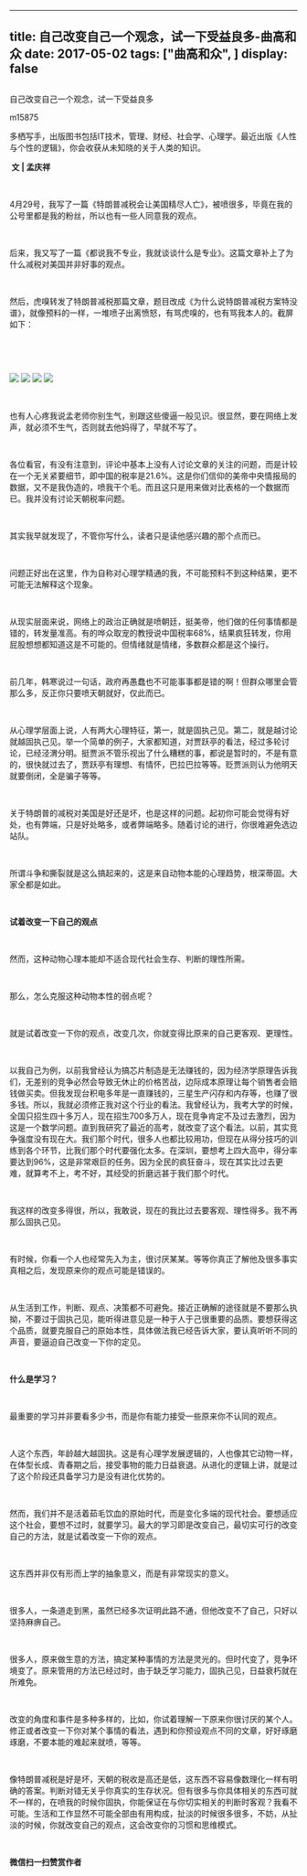 
---
title:   自己改变自己一个观念，试一下受益良多-曲高和众
date: 2017-05-02
tags: ["曲高和众", ]
display: false
---


## 



自己改变自己一个观念，试一下受益良多




m15875




多栖写手，出版图书包括IT技术，管理、财经、社会学、心理学。最近出版《人性与个性的逻辑》，你会收获从未知晓的关于人类的知识。


**&nbsp;文&nbsp;|&nbsp;孟庆祥**

&nbsp;

4月29号，我写了一篇《特朗普减税会让美国精尽人亡》，被喷很多，毕竟在我的公号里都是我的粉丝，所以也有一些人同意我的观点。

&nbsp;

后来，我又写了一篇《都说我不专业，我就谈谈什么是专业》。这篇文章补上了为什么减税对美国并非好事的观点。

&nbsp;

然后，虎嗅转发了特朗普减税那篇文章，题目改成《为什么说特朗普减税方案特没谱》，就像预料的一样，一堆喷子出离愤怒，有骂虎嗅的，也有骂我本人的。截屏如下：

&nbsp;

&nbsp;

<img data-s="300,640" data-type="png" src="http://mmbiz.qpic.cn/mmbiz_png/fxGMiaL5Zj1hYdK99ic5OibXRtO8nLhpMVbMoEvF8r46z3qQRfTIeMTqnQkUibXldU4E9fEyiaMmokkD0aMIeFyiaLXg/0?wx_fmt=png" style="" data-ratio="1.7777777777777777" data-w="1440"/>

<img data-s="300,640" data-type="png" src="http://mmbiz.qpic.cn/mmbiz_png/fxGMiaL5Zj1hYdK99ic5OibXRtO8nLhpMVbQMwiaSZlpcPpqfEkmCDVaDhlLsOiabumpqMIffVlficEnoUULBjtShlKw/0?wx_fmt=png" style="" data-ratio="1.7777777777777777" data-w="1440"/>

<img data-s="300,640" data-type="png" src="http://mmbiz.qpic.cn/mmbiz_png/fxGMiaL5Zj1hYdK99ic5OibXRtO8nLhpMVbfuF3j4lq7ic7qhwQ04bnZiboegqem1FcqIBvbMZpnjY9fhF5a4zXvOsw/0?wx_fmt=png" style="" data-ratio="1.7777777777777777" data-w="1440"/>

<img data-s="300,640" data-type="png" src="http://mmbiz.qpic.cn/mmbiz_png/fxGMiaL5Zj1hYdK99ic5OibXRtO8nLhpMVbGZe5KWpWjvqkrXlBgR7R7mMxJB3mSyyG5LzzmcX708m8d9IjfWrUYw/0?wx_fmt=png" style="" data-ratio="1.7777777777777777" data-w="1440"/>

&nbsp;

也有人心疼我说孟老师你别生气，别跟这些傻逼一般见识。很显然，要在网络上发声，就必须不生气，否则就去他妈得了，早就不写了。

&nbsp;

各位看官，有没有注意到，评论中基本上没有人讨论文章的关注的问题，而是计较在一个无关紧要细节，即中国的税率是21.6%。这是你们信仰的美帝中央情报局的数据，又不是我伪造的，喷我干个毛。而且这只是用来做对比表格的一个数据而已。我并没有讨论天朝税率问题。

&nbsp;

其实我早就发现了，不管你写什么，读者只是读他感兴趣的那个点而已。

&nbsp;

问题正好出在这里，作为自称对心理学精通的我，不可能预料不到这种结果，更不可能无法解释这个现象。

&nbsp;

从现实层面来说，网络上的政治正确就是喷朝廷，挺美帝，他们做的任何事情都是错的，转发量准高。有的哗众取宠的教授说中国税率68%，结果疯狂转发，你用屁股想想都知道这是不可能的。但情绪就是情绪，多数群众都是这个操行。

&nbsp;

前几年，韩寒说过一句话，政府再愚蠢也不可能事事都是错的啊！但群众哪里会管那么多，反正你只要喷天朝就好，仅此而已。

&nbsp;

从心理学层面上说，人有两大心理特征，第一，就是固执己见。第二，就是越讨论就越固执己见。举一个简单的例子，大家都知道，对贾跃亭的看法，经过多轮讨论，已经泾渭分明。挺贾派不管乐视出了什么糟糕的事，都说是暂时的，不是有意的，很快就过去了，贾跃亭有理想、有情怀，巴拉巴拉等等。贬贾派则认为他明天就要倒闭，全是骗子等等。

&nbsp;

关于特朗普的减税对美国是好还是坏，也是这样的问题。起初你可能会觉得有好处，也有弊端，只是好处略多，或者弊端略多。随着讨论的进行，你很难避免选边站队。

&nbsp;

所谓斗争和撕裂就是这么搞起来的，这是来自动物本能的心理趋势，根深蒂固。大家全都是如此。

&nbsp;

**试着改变一下自己的观点**

&nbsp;

然而，这种动物心理本能却不适合现代社会生存、判断的理性所需。

&nbsp;

那么，怎么克服这种动物本性的弱点呢？

&nbsp;

就是试着改变一下你的观点，改变几次，你就变得比原来的自己更客观、更理性。

&nbsp;

以我自己为例，以前我曾经认为搞芯片制造是无法赚钱的，因为经济学原理告诉我们，无差别的竞争必然会导致无休止的价格苦战，边际成本原理让每个销售者会赔钱做买卖。但我发现台积电多年是一直赚钱的，三星生产闪存和内存等，也赚了很多钱。所以，我就必须修正我对这个行业的看法。我曾经认为，我考大学的时候，全国只招生四十多万人，现在招生700多万人，现在竞争肯定不及过去激烈，因为这是一个数学问题。直到我研究了最近的高考，就改变了这个看法。以前，其实竞争强度没有现在大。我们那个时代，很多人也都比较用功，但现在从得分技巧的训练到各个环节，比我们那个时代要强化太多。在深圳，要想考上四大高中，得分率要达到96%，这是非常艰巨的任务。因为全民的疯狂奋斗，现在其实比过去更难，就算考不上，考不好，其经受的折磨远甚于我们那个时代。

&nbsp;

我这样的改变多得很，所以，我敢说，现在的我比过去要客观、理性得多。我不再那么固执己见。

&nbsp;

有时候，你看一个人也经常先入为主，很讨厌某某。等等你真正了解他及很多事实真相之后，发现原来你的观点可能是错误的。

&nbsp;

从生活到工作，判断、观点、决策都不可避免。接近正确解的途径就是不要那么执拗，不要过于固执己见，能听得进意见是一种于人于己很重要的品质。要想获得这个品质，就要克服自己的原始本性，具体做法我已经告诉大家，要认真听听不同的声音，要逼迫自己改变一下你的定见。

&nbsp;

**什么是学习？**

&nbsp;

最重要的学习并非要看多少书，而是你有能力接受一些原来你不认同的观点。

&nbsp;

人这个东西，年龄越大越固执。这是有心理学发展逻辑的，人也像其它动物一样，在体型长成、青春期之后，接受事物的能力日益衰退。从进化的逻辑上讲，就是过了这个阶段还具备学习力是没有进化优势的。

&nbsp;

然而，我们并不是活着茹毛饮血的原始时代，而是变化多端的现代社会。要想适应这个社会，要想不过时，就要学习。最大的学习即是改变自己，最切实可行的改变自己的方法，就是试着改变一下你的观点。

&nbsp;

这东西并非仅有形而上学的抽象意义，而是有非常现实的意义。

&nbsp;

很多人，一条道走到黑，虽然已经多次证明此路不通，但他改变不了自己，只好以坚持麻痹自己。

&nbsp;

很多人，原来做生意的方法，搞定某种事情的方法是灵光的。但时代变了，竞争环境变了。原来管用的方法已经过时，由于缺乏学习能力，固执己见，日益衰朽就在所难免。

&nbsp;

改变的角度和事件是多种多样的，比如，你试着理解一下原来你很讨厌的某个人。修正或者改变一下你对某个事情的看法，遇到和你预设观点不同的文章，好好琢磨琢磨，不要本能的难起来就喷，等等。

&nbsp;

像特朗普减税是好是坏，天朝的税收是高还是低，这东西不容易像数理化一样有明确的答案。判断对错无关乎你真实的生存状况。但有很多与你具体相关的东西可就不一样的，在喷我的时候你固执，你能保证在与你切实相关的判断时客观？我看不可能。生活和工作显然不可能全部由有用构成，扯淡的时候很多很多，不妨，从扯淡的时候，你就改变自己的观点，这会改变你的习惯和思维模式。

&nbsp;




**微信扫一扫赞赏作者**















